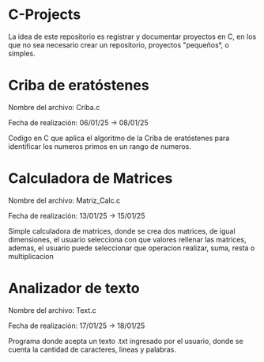 # C-Projects
La idea de este repositorio es registrar y documentar proyectos en C, en los que no sea necesario crear un repositorio, proyectos "pequeños°, o simples.
# Criba de eratóstenes
Nombre del archivo: Criba.c

Fecha de realización: 06/01/25 -> 08/01/25

Codigo en C que aplica el algoritmo de la Criba de eratóstenes para identificar los numeros primos en un rango de numeros.
# Calculadora de Matrices
Nombre del archivo: Matriz_Calc.c

Fecha de realización: 13/01/25 -> 15/01/25

Simple calculadora de matrices, donde se crea dos matrices, de igual dimensiones, el usuario selecciona con que valores rellenar las matrices, ademas, el usuario puede seleccionar que operacion realizar, suma, resta o multiplicacion
# Analizador de texto
Nombre del archivo: Text.c

Fecha de realización: 17/01/25 -> 18/01/25

Programa donde acepta un texto .txt ingresado por el usuario, donde se cuenta la cantidad de caracteres, lineas y palabras.
